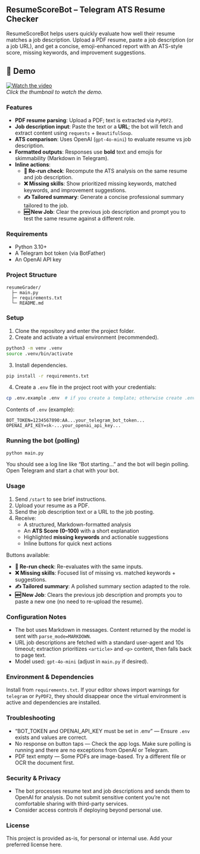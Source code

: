 ## ResumeScoreBot – Telegram ATS Resume Checker

ResumeScoreBot helps users quickly evaluate how well their resume matches a job description. Upload a PDF resume, paste a job description (or a job URL), and get a concise, emoji-enhanced report with an ATS-style score, missing keywords, and improvement suggestions.

## 🎥 Demo

[![Watch the video](https://youtu.be/HzyJTzH7mRU/0.jpg)](https://youtu.be/HzyJTzH7mRU)  
*Click the thumbnail to watch the demo.*


### Features
- **PDF resume parsing**: Upload a PDF; text is extracted via `PyPDF2`.
- **Job description input**: Paste the text or a **URL**; the bot will fetch and extract content using `requests` + `BeautifulSoup`.
- **ATS comparison**: Uses OpenAI (`gpt-4o-mini`) to evaluate resume vs job description.
- **Formatted outputs**: Responses use **bold** text and emojis for skimmability (Markdown in Telegram).
- **Inline actions**:
  - **🔄 Re-run check**: Recompute the ATS analysis on the same resume and job description.
  - **❌ Missing skills**: Show prioritized missing keywords, matched keywords, and improvement suggestions.
  - **✍️ Tailored summary**: Generate a concise professional summary tailored to the job.
  - **🆕 New Job**: Clear the previous job description and prompt you to test the same resume against a different role.

### Requirements
- Python 3.10+
- A Telegram bot token (via BotFather)
- An OpenAI API key

### Project Structure
```
resumeGrader/
  ├─ main.py
  ├─ requirements.txt
  └─ README.md
```

### Setup
1. Clone the repository and enter the project folder.
2. Create and activate a virtual environment (recommended).
```bash
python3 -m venv .venv
source .venv/bin/activate
```
3. Install dependencies.
```bash
pip install -r requirements.txt
```
4. Create a `.env` file in the project root with your credentials:
```bash
cp .env.example .env  # if you create a template; otherwise create .env directly
```
Contents of `.env` (example):
```env
BOT_TOKEN=1234567890:AA...your_telegram_bot_token...
OPENAI_API_KEY=sk-...your_openai_api_key...
```

### Running the bot (polling)
```bash
python main.py
```
You should see a log line like “Bot starting...” and the bot will begin polling. Open Telegram and start a chat with your bot.

### Usage
1. Send `/start` to see brief instructions.
2. Upload your resume as a PDF.
3. Send the job description text or a URL to the job posting.
4. Receive:
   - A structured, Markdown-formatted analysis
   - An **ATS Score (0–100)** with a short explanation
   - Highlighted **missing keywords** and actionable suggestions
   - Inline buttons for quick next actions

Buttons available:
- **🔄 Re-run check**: Re-evaluates with the same inputs.
- **❌ Missing skills**: Focused list of missing vs. matched keywords + suggestions.
- **✍️ Tailored summary**: A polished summary section adapted to the role.
- **🆕 New Job**: Clears the previous job description and prompts you to paste a new one (no need to re-upload the resume).

### Configuration Notes
- The bot uses Markdown in messages. Content returned by the model is sent with `parse_mode=MARKDOWN`.
- URL job descriptions are fetched with a standard user-agent and 10s timeout; extraction prioritizes `<article>` and `<p>` content, then falls back to page text.
- Model used: `gpt-4o-mini` (adjust in `main.py` if desired).

### Environment & Dependencies
Install from `requirements.txt`. If your editor shows import warnings for `telegram` or `PyPDF2`, they should disappear once the virtual environment is active and dependencies are installed.

### Troubleshooting
- “BOT_TOKEN and OPENAI_API_KEY must be set in .env” — Ensure `.env` exists and values are correct.
- No response on button taps — Check the app logs. Make sure polling is running and there are no exceptions from OpenAI or Telegram.
- PDF text empty — Some PDFs are image-based. Try a different file or OCR the document first.

### Security & Privacy
- The bot processes resume text and job descriptions and sends them to OpenAI for analysis. Do not submit sensitive content you’re not comfortable sharing with third-party services.
- Consider access controls if deploying beyond personal use.

### License
This project is provided as-is, for personal or internal use. Add your preferred license here.